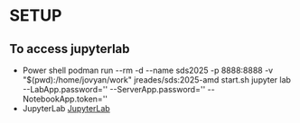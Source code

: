 # SETUP

## To access jupyterlab
- Power shell 
    podman run --rm -d --name sds2025 -p 8888:8888 -v "$(pwd):/home/jovyan/work" jreades/sds:2025-amd start.sh jupyter lab --LabApp.password='' --ServerApp.password='' --NotebookApp.token=''
- JupyterLab 
    [JupyterLab](http://localhost:8888/)
